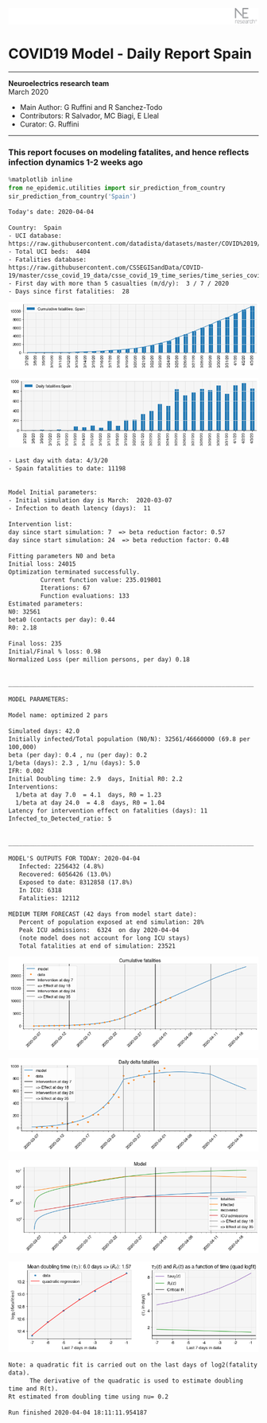 ![](./images/logo.png)
# COVID19 Model - Daily Report Spain

---

**Neuroelectrics research team**  
March 2020  
* Main Author: G Ruffini and R Sanchez-Todo  
* Contributors: R Salvador, MC Biagi, E Lleal
* Curator: G. Ruffini

---

### This report focuses on modeling fatalites, and hence reflects infection dynamics 1-2 weeks ago


```python
%matplotlib inline
from ne_epidemic.utilities import sir_prediction_from_country
sir_prediction_from_country('Spain')
```

    Today's date: 2020-04-04 
    
    Country:  Spain
    - UCI database:  https://raw.githubusercontent.com/datadista/datasets/master/COVID%2019/ccaa_camas_uci_2017.csv
    - Total UCI beds:  4404
    - Fatalities database:  https://raw.githubusercontent.com/CSSEGISandData/COVID-19/master/csse_covid_19_data/csse_covid_19_time_series/time_series_covid19_deaths_global.csv
    - First day with more than 5 casualties (m/d/y):  3 / 7 / 2020
    - Days since first fatalities:  28



![png](01%20-%20Daily_Report_Spain_files/01%20-%20Daily_Report_Spain_2_1.png)



![png](01%20-%20Daily_Report_Spain_files/01%20-%20Daily_Report_Spain_2_2.png)


    - Last day with data: 4/3/20
    - Spain fatalities to date: 11198
     
    
    Model Initial parameters:
    - Initial simulation day is March:  2020-03-07
    - Infection to death latency (days):  11
    
    Intervention list:
    day since start simulation: 7  => beta reduction factor: 0.57
    day since start simulation: 24  => beta reduction factor: 0.48
    
    Fitting parameters N0 and beta
    Initial loss: 24015
    Optimization terminated successfully.
             Current function value: 235.019801
             Iterations: 67
             Function evaluations: 133
    Estimated parameters:
    N0: 32561
    beta0 (contacts per day): 0.44
    R0: 2.18
    
    Final loss: 235
    Initial/Final % loss: 0.98
    Normalized Loss (per million persons, per day) 0.18 
    
    
    _____________________________________________________________________
     
    MODEL PARAMETERS:
    
    Model name: optimized 2 pars
    
    Simulated days: 42.0
    Initially infected/Total population (N0/N): 32561/46660000 (69.8 per 100,000)
    beta (per day): 0.4 , nu (per day): 0.2
    1/beta (days): 2.3 , 1/nu (days): 5.0
    IFR: 0.002
    Initial Doubling time: 2.9  days, Initial R0: 2.2
    Interventions:
      1/beta at day 7.0  = 4.1  days, R0 = 1.23
      1/beta at day 24.0  = 4.8  days, R0 = 1.04
    Latency for intervention effect on fatalities (days): 11
    Infected_to_Detected_ratio: 5
    
    
    _____________________________________________________________________
    
    MODEL'S OUTPUTS FOR TODAY: 2020-04-04
       Infected: 2256432 (4.8%)
       Recovered: 6056426 (13.0%)
       Exposed to date: 8312858 (17.8%)
       In ICU: 6318
       Fatalities: 12112
     
    MEDIUM TERM FORECAST (42 days from model start date): 
       Percent of population exposed at end simulation: 28%
       Peak ICU admissions:  6324  on day 2020-04-04
       (note model does not account for long ICU stays)
       Total fatalities at end of simulation: 23521



![png](01%20-%20Daily_Report_Spain_files/01%20-%20Daily_Report_Spain_2_4.png)



![png](01%20-%20Daily_Report_Spain_files/01%20-%20Daily_Report_Spain_2_5.png)



![png](01%20-%20Daily_Report_Spain_files/01%20-%20Daily_Report_Spain_2_6.png)


     



![png](01%20-%20Daily_Report_Spain_files/01%20-%20Daily_Report_Spain_2_8.png)


    Note: a quadratic fit is carried out on the last days of log2(fatality data).
          The derivative of the quadratic is used to estimate doubling time and R(t).
    Rt estimated from doubling time using nu= 0.2
    
    Run finished 2020-04-04 18:11:11.954187

